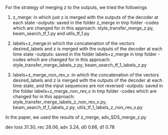 For the strategy of merging z to the outputs, we tried the followings

1. z_merge: in which just z is merged with the outputs of the decoder at each state
	-outputs: saved in the folder z_merge in tmp folder
	-codes which are changed for in this approach: style_transfer_merge_z.py, beam_search_tf_1.py and utils_tf_1.py

2. labels+z_merge:in which the concatenation of the vectors desired_labels and z is merged with the outputs of the decoder at each time state
	-outputs: saved in the folder labels+z_merge in tmp folder
	-codes which are changed for in this approach: style_transfer_merge_labels_z.py, beam_search_tf_1_labels_z.py
	
3. labels+z_merge_non_rev_x :in which the concatenation of the vectors desired_labels and z is merged with the outputs of the decoder at each time state, and the input sequences are not reversed
	-outputs: saved in the folder labels+z_merge_non_rev_x in tmp folder
	-codes which are changed for in this approach: style_transfer_merge_labels_z_non_rev_x.py, beam_search_tf_1_labels_z.py, utils_tf_1_labels_z_non_rev_x.py




In the paper, we used the results of z_merge, adv_SDS_merge_z.py



dev loss 31.30, rec 28.06, adv 3.24, d0 0.66, d1 0.78
